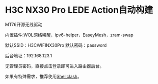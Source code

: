 # H3C NX30 Pro LEDE Action自动构建

MT76开源无线驱动

内置插件:WOL网络唤醒，ipv6-helper，EaseyMesh，zram-swap

默认SSID：H3CWIFINX30Pro  默认密码：password

后台地址：192.168.123.1

无管理员密码，直接点击登录即可进入路由器后台。

如果有特殊需求，推荐使用[Shellclash](https://github.com/juewuy/ShellClash/blob/master/README_CN.md)。
